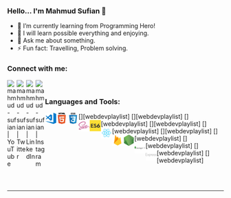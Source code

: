 ### Hello... I'm Mahmud Sufian 👋 

- 🌱 I’m currently learning from Programming Hero! 
- 🤔 I will learn possible everything and enjoying.
- 💬 Ask me about something.
- ⚡ Fun fact: Travelling, Problem solving.
 

### Connect with me:


[<img align="left" alt="mahmud-sufian| YouTube" width="22px" src="https://cdn.jsdelivr.net/npm/simple-icons@v3/icons/facebook.svg" />][facebook]
[<img align="left" alt="mahmud-sufian| Twitter" width="22px" src="https://cdn.jsdelivr.net/npm/simple-icons@v3/icons/stackoverflow.svg" />][stackoverflow]
[<img align="left" alt="mahmud-sufian| LinkedIn" width="22px" src="https://cdn.jsdelivr.net/npm/simple-icons@v3/icons/linkedin.svg" />][linkedin]
[<img align="left" alt="mahmud-sufian| Instagram" width="22px" src="https://cdn.jsdelivr.net/npm/simple-icons@v3/icons/instagram.svg" />][instagram]

<br />


### Languages and Tools:

[<img align="left" alt="Visual Studio Code" width="26px" src="https://raw.githubusercontent.com/github/explore/80688e429a7d4ef2fca1e82350fe8e3517d3494d/topics/visual-studio-code/visual-studio-code.png" />][webdevplaylist]
[<img align="left" alt="HTML5" width="26px" src="https://raw.githubusercontent.com/github/explore/80688e429a7d4ef2fca1e82350fe8e3517d3494d/topics/html/html.png" />][webdevplaylist]
[<img align="left" alt="CSS3" width="26px" src="https://raw.githubusercontent.com/github/explore/80688e429a7d4ef2fca1e82350fe8e3517d3494d/topics/css/css.png" />][webdevplaylist]
[<img align="left" alt="Sass" width="26px" src="https://raw.githubusercontent.com/github/explore/80688e429a7d4ef2fca1e82350fe8e3517d3494d/topics/sass/sass.png" />][webdevplaylist]
[<img align="left" alt="es6" width="26px" src="https://raw.githubusercontent.com/github/explore/80688e429a7d4ef2fca1e82350fe8e3517d3494d/topics/es6/es6.png" />][webdevplaylist]
[<img align="left" alt="react" width="26px" src="https://raw.githubusercontent.com/github/explore/80688e429a7d4ef2fca1e82350fe8e3517d3494d/topics/react/react.png" />][webdevplaylist]
[<img align="left" alt="firebase" width="26px" src="https://raw.githubusercontent.com/github/explore/80688e429a7d4ef2fca1e82350fe8e3517d3494d/topics/firebase/firebase.png" />][webdevplaylist]
[<img align="left" alt="nodejs" width="26px" src="https://raw.githubusercontent.com/github/explore/80688e429a7d4ef2fca1e82350fe8e3517d3494d/topics/nodejs/nodejs.png" />][webdevplaylist]
[<img align="left" alt="mongoDB" width="26px" src="https://raw.githubusercontent.com/github/explore/80688e429a7d4ef2fca1e82350fe8e3517d3494d/topics/mongodb/mongodb.png" />][webdevplaylist]
[<img align="left" alt="express" width="26px" src="https://raw.githubusercontent.com/github/explore/80688e429a7d4ef2fca1e82350fe8e3517d3494d/topics/express/express.png" />][webdevplaylist]


<br />
<br />
<hr />
 

[facebook]: https://www.facebook.com/odhora.alo.777/
[stackoverflow]: https://stackoverflow.com/users/15452760/mahmud-sufian?tab=profile
[linkedin]: https://www.linkedin.com/in/mahmud-sufian-60a9651b5/
[instagram]: https://www.instagram.com/mahmud_sufian_/ 
